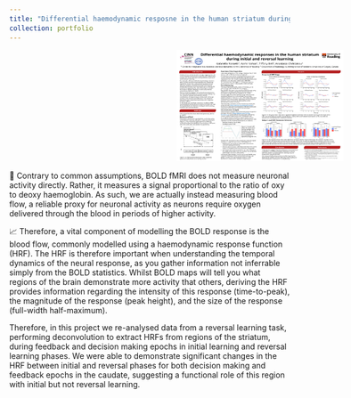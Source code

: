 ```yaml
---
title: "Differential haemodynamic resposne in the human striatum during initial and reversal learning"
collection: portfolio
---
```


<img src='/images/deconv_poster.jpg' alt='Deconvolution poster' width='300' height='200' style='margin-left: 300px;'>

🧠 Contrary to common assumptions, BOLD fMRI does not measure neuronal activity directly. Rather, it measures a signal proportional to the ratio of oxy to deoxy haemoglobin. As such, we are actually instead measuring blood flow, a reliable proxy for neuronal activity as neurons require oxygen delivered through the blood in periods of higher activity. 

📈 Therefore, a vital component of modelling the BOLD response is the blood flow, commonly modelled using a haemodynamic response function (HRF). The HRF is therefore important when understanding the temporal dynamics of the neural response, as you gather information not inferrable simply from the BOLD statistics. Whilst BOLD maps will tell you what regions of the brain demonstrate more activity that others, deriving the HRF provides information regarding the intensity of this response (time-to-peak), the magnitude of the response (peak height), and the size of the response (full-width half-maximum). 

Therefore, in this project we re-analysed data from a reversal learning task, performing deconvolution to extract HRFs from regions of the striatum, during feedback and decision making epochs in initial learning and reversal learning phases. We were able to demonstrate significant changes in the HRF between initial and reversal phases for both decision making and feedback epochs in the caudate, suggesting a functional role of this region with initial but not reversal learning.